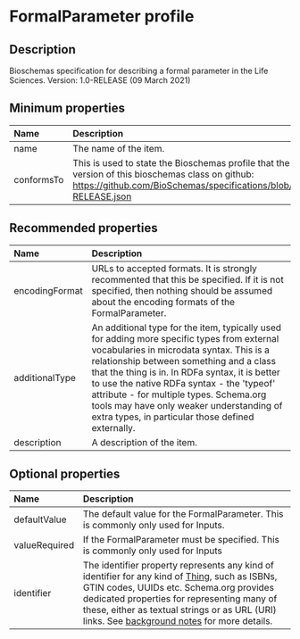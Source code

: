 # FormalParameter profile

## Description
Bioschemas specification for describing a formal parameter in the Life Sciences. Version: 1.0-RELEASE (09 March 2021) 

## Minimum properties

| Name              | Description                          |
| :---------------- | :----------------------------------- |
| name | The name of the item.  |
| conformsTo | This is used to state the Bioschemas profile that the markup relates to. The identifier can be the url for the version of this bioschemas class on github: https://github.com/BioSchemas/specifications/blob/master/FormalParameter/jsonld/FormalParameter_v1.0-RELEASE.json  |


## Recommended properties

| Name              | Description                          |
| :---------------- | :----------------------------------- |
| encodingFormat | URLs to accepted formats.  It is strongly recommented that this be specified. If it is not specified, then nothing should be assumed about the encoding formats of the FormalParameter.  |
| additionalType | An additional type for the item, typically used for adding more specific types from external vocabularies in microdata syntax. This is a relationship between something and a class that the thing is in. In RDFa syntax, it is better to use the native RDFa syntax - the 'typeof' attribute - for multiple types. Schema.org tools may have only weaker understanding of extra types, in particular those defined externally.  |
| description | A description of the item.  |


## Optional properties
| Name              | Description                          |
| :---------------- | :----------------------------------- |
| defaultValue | The default value for the FormalParameter. This is commonly only used for Inputs.  |
| valueRequired | If the FormalParameter must be specified. This is commonly only used for Inputs  |
| identifier | The identifier property represents any kind of identifier for any kind of <a class="localLink" href="http://schema.org/Thing">Thing</a>, such as ISBNs, GTIN codes, UUIDs etc. Schema.org provides dedicated properties for representing many of these, either as textual strings or as URL (URI) links. See <a href="/docs/datamodel.html#identifierBg">background notes</a> for more details.  |
